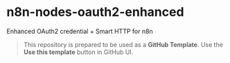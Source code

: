 # n8n-nodes-oauth2-enhanced

Enhanced OAuth2 credential + Smart HTTP for n8n

> This repository is prepared to be used as a **GitHub Template**. Use the **Use this template** button in GitHub UI.
